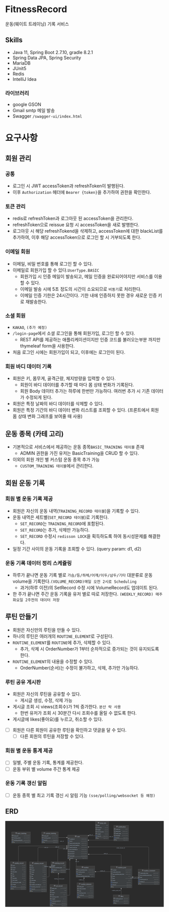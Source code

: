# FitnessRecord
운동(웨이트 트레이닝) 기록 서비스

## Skills
- Java 11, Spring Boot 2.7.10, gradle 8.2.1
- Spring Data JPA, Spring Security
- MariaDB
- JUnit5
- Redis
- IntelliJ Idea

### 라이브러리
- google GSON
- Gmail smtp 메일 발송
- Swagger `/swagger-ui/index.html`

# 요구사항 

## 회원 관리
### 공통
- 로그인 시 JWT accessToken과 refreshToken이 발행된다.
- 이후 `Authorization` 헤더에 `Bearer {token}`을 추가하여 권한을 확인한다.

### 토큰 관리
- redis로 refreshToken과 로그아웃 된 accessToken을 관리한다.
- refreshToken으로 reissue 요청 시 accessToken을 새로 발행한다.
- 로그아웃 시 해당 refreshTokend을 삭제하고, accessToken에 대한 blackList를 추가하여, 이후 해당 accessToken으로 로그인 할 시 거부되도록 한다. 

### 이메일 회원
- 이메일, 비밀 번호를 통해 로그인 할 수 있다.
- 이메일로 회원가입 할 수 있다.`UserType.BASIC`
  - 회원가입 시 인증 메일이 발송되고, 메일 인증을 완료되어야지만 서비스를 이용할 수 있다.
  - 이메일 발송 시에 5초 정도의 시간이 소요되므로 `비동기`로 처리한다.
  - 이메일 인증 기한은 24시간이다. 기한 내에 인증하지 못한 경우 새로운 인증 키로 재발송한다.

### 소셜 회원
- `KAKAO`, `(추가 예정)`
- `/login-page`에서 소셜 로그인을 통해 회원가입, 로그인 할 수 있다.
  - REST API를 제공하는 애플리케이션이지만 인증 코드를 불러오는부분 까지만 thymeleaf form을 사용한다. 
- 처음 로그인 시에는 회원가입이 되고, 이후에는 로그인이 된다.

### 회원 바디 데이터 기록
- 회원은 키, 몸무게, 골격근량, 체지방량을 입력할 수 있다.
  - 회원이 바디 데이터를 추가할 때 마다 몸 상태 변화가 기록된다.
  - 회원 Body 데이터 추가는 하루에 한번만 가능하다. 여러번 추가 시 기존 데이터가 수정되게 된다.
- 회원은 특정 날짜의 바디 데이터를 삭제할 수 있다.
- 회원은 특정 기간의 바디 데이터 변화 리스트를 조회할 수 있다.
(프론트에서 회원 몸 상태 변화 그래프를 보여줄 때 사용)

## 운동 종목 (카테 고리)
- 기본적으로 서비스에서 제공하는 운동 종목`BASIC_TRAINING 테이블` 존재
  - ADMIN 권한을 가진 유저는 BasicTraining을 CRUD 할 수 있다.
- 이외의 회원 개인 별 커스텀 운동 종목 추가 가능
  - `CUSTOM_TRAINING 테이블`에서 관리한다.

## 회원 운동 기록
### 회원 별 운동 기록 제공
- 회원은 자신의 운동 내역(`TRAINING_RECORD 테이블`)을 기록할 수 있다.
- 운동 내역은 세트별(`SET_RECORD 테이블`)로 기록한다.
  - `SET_RECORD`는 `TRAINING_RECORD`에 포함된다.
  - `SET_RECORD`는 추가, 삭제만 가능하다.
  - `SET_RECORD` 수정시 `redisson LOCK`을 획득하도록 하여 동시성문제를 해결한다.
- 일정 기간 사이의 운동 기록을 조회할 수 있다. (query param: d1, d2)

### 운동 기록 데이터 정리 스케쥴링
- 하루가 끝나면 운동 기록 별로 `가슴/등/하체/어깨/이두/삼두/기타` 대분류로 운동 volume을 기록한다.`(VOLUME_RECORD)매일 오전 2시로 Scheduling`
  - 과거(하루 이전)의 SetRecord 수정 시에 VolumeRecord도 업데이트 된다. 
- 한 주가 끝나면 주간 운동 기록을 유저 별로 따로 저장한다. `(WEEKLY_RECORD) 매주 화요일 2주전의 데이터 저장`

## 루틴 만들기
- 회원은 자신만의 루틴을 만들 수 있다.
- 하나의 루틴은 여러개의 `ROUTINE_ELEMENT`로 구성된다.
- `ROUTINE_ELEMENT`를 `ROUTINE`에 추가, 삭제할 수 있다.
  - 추가, 삭제 시 OrderNumber가 1부터 순차적으로 증가되는 것이 유지되도록 한다. 
- `ROUTINE_ELEMENT`의 내용을 수정할 수 있다. 
  - OrderNumber(순서)는 수정이 불가하고, 삭제, 추가만 가능하다.



### 루틴 공유 게시판 
- 회원은 자신의 루틴을 공유할 수 있다.
  - 게시글 생성, 수정, 삭제 가능
- 게시글 조회 시 views(조회수)가 1씩 증가한다. `분산 락 사용`
  - 한번 유저가 조회 시 30분간 다시 조회수를 올릴 수 없도록 한다.
- 게시글에 likes(좋아요)를 누르고, 취소할 수 있다.
- [ ] 회원은 다른 회원이 공유한 루틴을 확인하고 댓글을 달 수 있다.
  - [ ] 다른 회원의 루틴을 저장할 수 있다.

### 회원 별 운동 통계 제공
- [ ] 일별, 주별 운동 기록, 통계를 제공한다.
- [ ] 운동 부위 별 volume 주간 통계 제공

### 운동 기록 갱신 알림
- [ ] 운동 종목 별 최고 기록 갱신 시 알림 기능 `(sse/polling/websocket 등 예정)`

## ERD
![ERD](src/main/resources/static/image/ERD.png)


